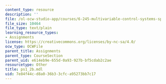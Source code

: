 ```yaml
---
content_type: resource
description: ''
file: /ol-ocw-studio-app/courses/6-245-multivariable-control-systems-spring-2004/7e84f44cd8a036b33cfca95273bb7c17_ps1_2b.mdl
file_size: 10464
file_type: text/plain
learning_resource_types:
- Assignments
license: https://creativecommons.org/licenses/by-nc-sa/4.0/
ocw_type: OCWFile
parent_title: Assignments
parent_type: CourseSection
parent_uid: e614eb9e-655d-0a93-927b-bf5cdab2c2ae
resourcetype: Other
title: ps1_2b.mdl
uid: 7e84f44c-d8a0-36b3-3cfc-a95273bb7c17
---
```

